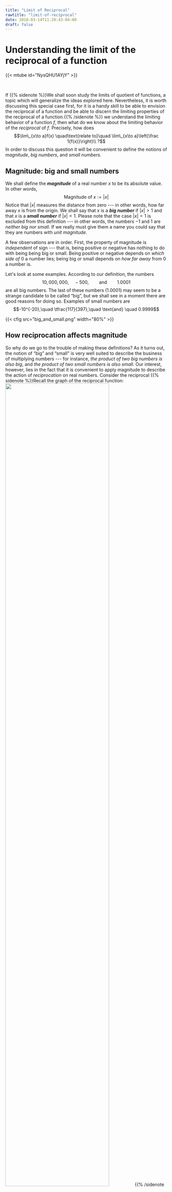 ```yaml
---
title: "Limit of Reciprocal"
rawtitle: "limit-of-reciprocal"
date: 2018-03-14T11:29:43-04:00
draft: false
---
```


# Understanding the limit of the reciprocal of a function

{{< mtube id="NysQHU1AYjY" >}}

<br>

If 
{{% sidenote %}}We shall soon study the limits of quotient of functions, a topic which will generalize the ideas explored here. Nevertheless, it is worth discussing this special case first, for it is a handy skill to be able to envision the reciprocal of a function and be able to discern the limiting properties of the reciprocal of a function.{{% /sidenote %}}
we understand the limiting behavior of a function $f$, then what do we know about the limiting behavior of the _reciprocal_  of $f$. Precisely, how does 
$$\lim\_{x\to a}f(x) \quad\text{relate to}\quad \lim\_{x\to a}\left(\frac 1{f(x)}\right)\\ ?$$
In order to discuss this question it will be convenient to define the notions of _magnitude_, _big numbers_, and _small numbers_.

## Magnitude: big and small numbers

We shall define the ***magnitude*** of a real number $x$ to be its absolute value. In other words, 
$$\textsf{Magnitude of }x := |x|$$
Notice that $|x|$ measures the distance from zero --- in other words, how far away $x$ is from the origin. We shall say that $x$ is a ***big number*** if $|x|>1$ and that $x$ is a ***small number*** if $|x|<1$. Please note that the case $|x|=1$ is excluded from this definition --- in other words, the numbers $-1$ and $1$ are _neither big nor small_. If we really must give them a name you could say that they are numbers with _unit magnitude_. 

A few observations are in order. First, the property of magnitude is _independent_ of sign --- that is, being positive or negative has nothing to do with being being big or small. Being positive or negative depends on _which side of_ $0$ a number lies; being big or small depends on _how far away_ from $0$ a number is.

Let's look at some examples. According to our definition, the numbers 
$$10,000,000,\quad -500,\qquad \text{and}\qquad 1.0001$$
are all big numbers. The last of these numbers ($1.0001$) may seem to be a strange candidate to be called “big”, but we shall see in a moment there are good reasons for doing so. Examples of small numbers are 
$$-10^{-20},\quad \tfrac{117}{397},\quad \text{and} \quad 0.9999$$

{{< cfig src="big_and_small.png" width="80%" >}}

## How reciprocation affects magnitude

So why do we go to the trouble of making these definitions? As it turns out, the notion of “big” and “small” is very well suited to describe the business of multiplying numbers --- for instance, _the product of two big numbers is also big_, and _the product of two small numbers is also small_. Our interest, however, lies in the fact that it is convenient to apply magnitude to describe the action of _reciprocation_ on real numbers. Consider the reciprocal 
{{% sidenote %}}Recall the graph of the reciprocal function:<br><img src="/img/limit-of-reciprocal/reciprocal_graph.png" width="80%">{{% /sidenote %}}.
function 
$$f(x) = \frac 1x$$
By simply looking at the graph one can convince oneself of some useful principles --- for example, the _reciprocal of a small positive number is a big positive number_

{{< cfig src="one_over_small_eq_big.png" width="80%" >}} 

Similarly, the _reciprocal of a big positive number is a small positive number_

{{< cfig src="one_over_big_eq_small.png" width="95%" >}} 

The “negative” versions of these facts are also true: _the reciprocal of a big negative number is a small negative number, and the reciprocal of a small negative number is a big negative number_

{{< cfig src="one_over_for_negatives.png" width="95%" >}}

## Reciprocating a function: an example

Consider the function $f$ graphed below. The domain of $f$ is the closed interval $[-5,5]$, the range is the closed interval $[-2,4]$, and it has a single zero at the argument $x=-2$.

{{< cfig src="graph_of_f.png" width="50%" >}}

We wish to imagine what the graph of the reciprocal of $f$ looks like. First we note that the domain of $\frac 1{f(x)}$ must be the set $[-5,-2)\cup(-2,5]$, which is the set that remains after throwing out the argument $x=-2$ from the interval $[-5,5]$. After all, since $f(-2) = 0$ it follows that $1/f(-2)$ is undefined; for every other argument $1/f(x)$ is perfectly well defined. Before we attempt to imagine the shape of the graph of $1/f(x)$, let is analyze the magnitude of the values of $f(x)$. 

{{< cfig src="magnitude_analysis_of_f.png" width="90%" >}} 

We know that reciprocation preserves positive numbers, preserves negative numbers, and in either case turns small numbers into big numbers and big numbers into small numbers. We can imagine a pair of 
{{% sidenote %}}This seems like a good name for such a “reflection” since $$\ln\left(\tfrac 1x\right) = -x$$ which means that, if your were to look at reciprocation through the lens of the logarithm function, the action is analogous to reflecting across the $x$-axis.{{% /sidenote %}}
“logarithmic” reflections, one across the horizontal line $y=1$, the other across the horizontal line $y=-1$.  

{{< cfig src="reciprocation_effects.png" width="100%" >}}

By using a few, key points it is possible to get a rough idea of where the graph of $1/f(x)$ should be. For example, since $f(5)=2$ we know that $1/f(5) = \frac 12$. Let's see what we obtain.

{{< cfig src="f_and_reciprocal_compared.png" width="100%" >}}

Now let us turn to the question of evaluating limits. Suppose we select an argument $a$ for which 
$$\lim\_{x\to a}f(x) = L \quad \text{and} \quad L\neq 0$$
Since 
{{% sidenote %}}Please npte that this discussion is meant to make the limit law for reciprocation a *plausible* result --- we are not being very rigorous!{{% /sidenote %}}
a limit should have nothing to do with what happens we shall remove the point $(a,f(a))$ from the graph of $f$ (and likewise remove the point $(a,1/f(a))$ from the graph of the reciprocal.) It seems reasonable that, as long as the limiting value of $f(x)$ is not zero as $x$ approaches $a$, then the limiting value of the reciprocal will be the reciprocal of the limiting value.

{{< cfig src="basic_reciprocal.png" width="90%" >}}